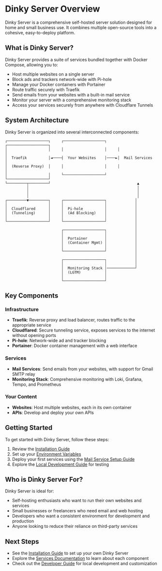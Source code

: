 # Dinky Server Overview

Dinky Server is a comprehensive self-hosted server solution designed for home and small business use. It combines multiple open-source tools into a cohesive, easy-to-deploy platform.

## What is Dinky Server?

Dinky Server provides a suite of services bundled together with Docker Compose, allowing you to:

- Host multiple websites on a single server
- Block ads and trackers network-wide with Pi-hole
- Manage your Docker containers with Portainer
- Route traffic securely with Traefik
- Send emails from your websites with a built-in mail service
- Monitor your server with a comprehensive monitoring stack
- Access your services securely from anywhere with Cloudflare Tunnels

## System Architecture

Dinky Server is organized into several interconnected components:

```
┌───────────────────┐     ┌───────────────────┐     ┌───────────────────┐
│                   │     │                   │     │                   │
│  Traefik          │◄────┤  Your Websites    │────►│  Mail Services    │
│  (Reverse Proxy)  │     │                   │     │                   │
│                   │     └───────────────────┘     └───────────────────┘
└─────────┬─────────┘                                        ▲
          │                                                  │
          │                                                  │
          │                                                  │
┌─────────▼─────────┐     ┌───────────────────┐             │
│                   │     │                   │             │
│  Cloudflared      │     │  Pi-hole          │             │
│  (Tunneling)      │     │  (Ad Blocking)    │             │
│                   │     │                   │             │
└───────────────────┘     └───────────────────┘             │
                                                            │
                          ┌───────────────────┐             │
                          │                   │             │
                          │  Portainer        │             │
                          │  (Container Mgmt) │             │
                          │                   │             │
                          └───────────────────┘             │
                                                            │
                          ┌───────────────────┐             │
                          │                   │             │
                          │  Monitoring Stack │─────────────┘
                          │  (LGTM)           │
                          │                   │
                          └───────────────────┘
```

## Key Components

### Infrastructure

- **Traefik**: Reverse proxy and load balancer, routes traffic to the appropriate service
- **Cloudflared**: Secure tunneling service, exposes services to the internet without opening ports
- **Pi-hole**: Network-wide ad and tracker blocking
- **Portainer**: Docker container management with a web interface

### Services

- **Mail Services**: Send emails from your websites, with support for Gmail SMTP relay
- **Monitoring Stack**: Comprehensive monitoring with Loki, Grafana, Tempo, and Prometheus

### Your Content

- **Websites**: Host multiple websites, each in its own container
- **APIs**: Develop and deploy your own APIs

## Getting Started

To get started with Dinky Server, follow these steps:

1. Review the [Installation Guide](installation.md)
2. Set up your [Environment Variables](environment-variables.md)
3. Deploy your first services using the [Mail Service Setup Guide](../services/mail/setup.md)
4. Explore the [Local Development Guide](../developer-guide/local-development.md) for testing

## Who is Dinky Server For?

Dinky Server is ideal for:

- Self-hosting enthusiasts who want to run their own websites and services
- Small businesses or freelancers who need email and web hosting
- Developers who want a consistent environment for development and production
- Anyone looking to reduce their reliance on third-party services

## Next Steps

- See the [Installation Guide](installation.md) to set up your own Dinky Server
- Explore the [Services Documentation](../services) to learn about each component
- Check out the [Developer Guide](../developer-guide) for local development and customization 